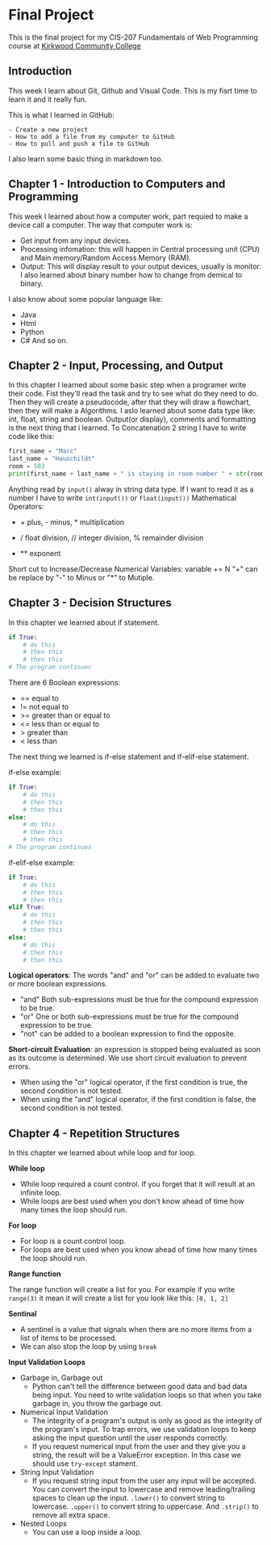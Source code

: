 # Final Project
This is the final project for my CIS-207 Fundamentals of Web Programming course at [Kirkwood Community College](https://www.kirkwood.edu)
## Introduction
This week I learn about Git, Github and Visual Code. This is my fisrt time to learn it and it really fun.

This is what I learned in GitHub:

    - Create a new project
    - How to add a file from my computer to GitHub
    - How to pull and push a file to GitHub

I also learn some basic thing in markdown too.

## Chapter 1 - Introduction to Computers and Programming
This week I learned about how a computer work, part requied to make a device call a computer.
The way that computer work is:
-   Get input from any input devices.
-   Processing infomation: this will happen in Central processing unit (CPU) and Main memory/Random Access Memory (RAM).
-   Output: This will display result to your output devices, usually is monitor.
I also learned about binary number how to change from demical to binary.

I also know about some popular language like:
- Java
- Html
- Python
- C#
And so on.

## Chapter 2 - Input, Processing, and Output
In this chapter I learned about some basic step when a programer write their code.
Fist they'll read the task and try to see what do they need to do. Then they will create a pseudocode, after that they will draw a flowchart, then they will make a Algorithms.
I aslo learned about some data type like: int, float, string and boolean.
Output(or display), comments and formatting is the next thing that i learned.
To Concatenation 2 string I have to write code like this:

```Python
first_name = "Marc"
last_name = "Hauschildt"
room = 503
print(first_name + last_name + " is staying in room number " + str(room))
```
Anything read by `input()` alway in string data type. If I want to read it as a number I have to write `int(input())` or `float(input())`
Mathematical Operators:
-   \+ plus, - minus,  * multiplication

-   / float division, // integer division, % remainder division

-   ** exponent

Short cut to Increase/Decrease Numerical Variables:
variable += N
"+" can be replace by "-" to Minus or "*" to Mutiple.

## Chapter 3 - Decision Structures
In this chapter we learned about if statement.

```Python
if True:
    # do this
    # then this
    # then this
# The program continues
```
There are 6 Boolean expressions:
- ==    equal to  
- !=     not equal to
- \>=    greater than or equal to
- <=    less than or equal to
- \>      greater than
- <      less than

The next thing we learned is if-else statement and if-elif-else statement.

if-else example: 
```Python
if True:
    # do this
    # then this
    # then this
else:
    # do this
    # then this
    # then this
# The program continues
```
if-elif-else example:
```Python
if True:
    # do this
    # then this
    # then this
elif True:
    # do this
    # then this
    # then this
else:
    # do this
    # then this
    # then this
```

**Logical operators**: The words "and" and "or" can be added to evaluate two or more boolean expressions.
- "and" Both sub-expressions must be true for the compound expression to be true.
- "or"  One or both sub-expressions must be true for the compound expression to be true.
- "not" can be added to a boolean expression to find the opposite.

**Short-circuit Evaluation**: an expression is stopped being evaluated as soon as its outcome is determined. We use short circuit evaluation to prevent errors.
- When using the "or" logical operator, if the first condition is true, the second condition is not tested.
- When using the "and" logical operator, if the first condition is false, the second condition is not tested.

## Chapter 4 - Repetition Structures
In this chapter we learned about while loop and for loop.

**While loop**
- While loop required a count control. If you forget that it will result at an infinite loop.
- While loops are best used when you don't know ahead of time how many times the loop should run.

**For loop**
- For loop is a count control loop. 
- For loops are best used when you know ahead of time how many times the loop should run.

**Range function**

The range function will create a list for you. For example if you write `range(3)` it mean it will create a list for you look like this: `[0, 1, 2]`

**Sentinal**
- A sentinel is a value that signals when there are no more items from a list of items to be processed.
- We can also stop the loop by using `break`

**Input Validation Loops**
- Garbage in, Garbage out
    - ​Python can't tell the difference between good data and bad data being input. You need to write validation loops so that when you take garbage in, you throw the garbage out.
- Numerical Input Validation
    - The integrity of a program's output is only as good as the integrity of the program's input. To trap errors, we use validation loops to keep asking the input question until the user responds correctly.
    - If you request numerical input from the user and they give you a string, the result will be a ValueError exception. In this case we should use `try-except` stament.
- String Input Validation
    - If you request string input from the user any input will be accepted. You can convert the input to lowercase and remove leading/trailing spaces to clean up the input. `.lower()` to convert string to lowercase. `.upper()` to convert string to uppercase. And `.strip()` to remove all extra space.
- Nested Loops
    - You can use a loop inside a loop.


